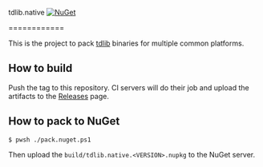 tdlib.native [![NuGet](https://img.shields.io/nuget/v/tdlib.native.svg)](https://www.nuget.org/packages/tdlib.native/)

============

This is the project to pack [tdlib][] binaries for multiple common platforms.

How to build
------------

Push the tag to this repository. CI servers will do their job and upload the
artifacts to the [Releases][releases] page.

How to pack to NuGet
--------------------

```console
$ pwsh ./pack.nuget.ps1
```

Then upload the `build/tdlib.native.<VERSION>.nupkg` to the NuGet server.

[releases]: releases

[tdlib]: https://github.com/tdlib/td
